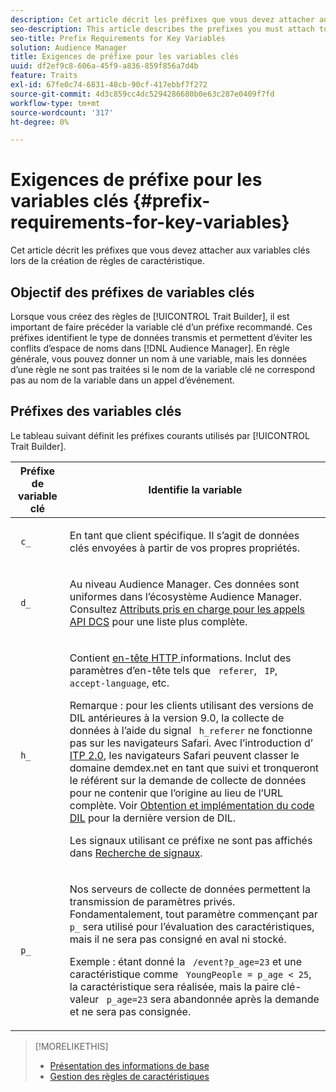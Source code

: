 ```yaml
---
description: Cet article décrit les préfixes que vous devez attacher aux variables clés lors de la création de règles de caractéristique.
seo-description: This article describes the prefixes you must attach to key variables when creating trait rules.
seo-title: Prefix Requirements for Key Variables
solution: Audience Manager
title: Exigences de préfixe pour les variables clés
uuid: df2ef9c8-606a-45f9-a836-859f856a7d4b
feature: Traits
exl-id: 67fe0c74-6831-48cb-90cf-417ebbf7f272
source-git-commit: 4d3c859cc4dc5294286680b0e63c287e0409f7fd
workflow-type: tm+mt
source-wordcount: '317'
ht-degree: 0%

---
```


# Exigences de préfixe pour les variables clés {#prefix-requirements-for-key-variables}

Cet article décrit les préfixes que vous devez attacher aux variables clés lors de la création de règles de caractéristique.

<!-- r_tb_variable_prefixes.xml -->

## Objectif des préfixes de variables clés

Lorsque vous créez des règles de [!UICONTROL Trait Builder], il est important de faire précéder la variable clé d’un préfixe recommandé. Ces préfixes identifient le type de données transmis et permettent d’éviter les conflits d’espace de noms dans [!DNL Audience Manager]. En règle générale, vous pouvez donner un nom à une variable, mais les données d’une règle ne sont pas traitées si le nom de la variable clé ne correspond pas au nom de la variable dans un appel d’événement.

## Préfixes des variables clés

Le tableau suivant définit les préfixes courants utilisés par [!UICONTROL Trait Builder].

<table id="table_CFEFA1DBDF904736B6EA2640B7AD26E5"> 
 <thead> 
  <tr> 
   <th colname="col1" class="entry"> Préfixe de variable clé </th> 
   <th colname="col2" class="entry"> Identifie la variable </th> 
  </tr>
 </thead>
 <tbody> 
  <tr> 
   <td colname="col1"><code> c_</code> </td> 
   <td colname="col2"> <p>En tant que client spécifique. Il s’agit de données clés envoyées à partir de vos propres propriétés. </p> </td> 
  </tr> 
  <tr> 
   <td colname="col1"><code> d_</code> </td> 
   <td colname="col2"> <p>Au niveau <span class="keyword"> Audience Manager</span>. Ces données sont uniformes dans l’écosystème <span class="keyword"> Audience Manager</span>. Consultez <a href="../../api/dcs-intro/dcs-api-reference/dcs-keys.md"> Attributs pris en charge pour les appels API DCS</a> pour une liste plus complète.</p> </td> 
  </tr>
  <tr> 
   <td colname="col1"><code> h_</code> </td> 
   <td colname="col2"> <p>Contient <a href="https://en.wikipedia.org/wiki/List_of_HTTP_header_fields" scope="external" format="html"> en-tête HTTP </a> informations. Inclut des paramètres d’en-tête tels que <code> referer</code>, <code> IP</code>, <code> accept-language</code>, etc. </p> <p> <p>Remarque : pour les clients utilisant des versions de DIL antérieures à la version 9.0, la collecte de données à l’aide du signal <code> h_referer</code> ne fonctionne pas sur les navigateurs Safari. Avec l’introduction d’<a href="https://webkit.org/blog/8311/intelligent-tracking-prevention-2-0/" format="https" scope="external"> ITP 2.0</a>, les navigateurs Safari peuvent classer le domaine demdex.net en tant que suivi et tronqueront le référent sur la demande de collecte de données pour ne contenir que l’origine au lieu de l’URL complète. Voir <a href="../../dil/dil-overview.md#get-implement-dil-code">Obtention et implémentation du code DIL</a> pour la dernière version de DIL.<p>Les signaux utilisant ce préfixe ne sont pas affichés dans <a href="../data-explorer/data-explorer-signals-search/data-explorer-signals-search.md">Recherche de signaux</a>.</p></p> </p> </td> 
  </tr> 
  <tr> 
   <td colname="col1"><code> p_</code> </td> 
   <td colname="col2"> <p>Nos serveurs de collecte de données <span class="wintitle"></span> permettent la transmission de paramètres privés. Fondamentalement, tout paramètre commençant par <code> p_</code> sera utilisé pour l’évaluation des caractéristiques, mais il ne sera pas consigné en aval ni stocké. </p> <p>Exemple : étant donné la <code> /event?p_age=23</code> et une caractéristique comme <code> YoungPeople = p_age &lt; 25</code>, la caractéristique sera réalisée, mais la paire clé-valeur <code> p_age=23</code> sera abandonnée après la demande et ne sera pas consignée. </p> </td> 
  </tr> 
 </tbody> 
</table>

>[!MORELIKETHIS]
>
>* [Présentation des informations de base](../../features/traits/create-onboarded-rule-based-traits.md)
>* [Gestion des règles de caractéristiques](../../features/traits/manage-trait-rules.md#managing-trait-rules)

